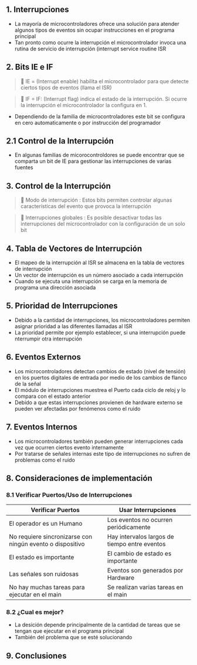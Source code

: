## 1. Interrupciones

- La mayoría de microcontroladores ofrece una solución para atender algunos tipos de eventos sin ocupar instrucciones en el programa principal
- Tan pronto como ocurre la interrupción el microcontrolador invoca una rutina de servicio de interrupción (interrupt service routine ISR

## 2. Bits IE e IF

>  🔑 IE = (Interrupt enable) habilita el microcontrolador para que detecte ciertos tipos de eventos (llama el ISR)

>  🔑 IF = IF: (Interrupt flag) indica el estado de la interrupción. Si ocurre la interrupción el microcontrolador la configura en 1.

- Dependiendo de la familia de microcontroladores este bit se configura en cero automaticamente o por instrucción del programador

## 2.1 Control de la Interrupción

- En algunas familias de micorocontroldores se puede encontrar que se comparta un bit de IE para gestionar las interrupciones de varias fuentes

## 3. Control de la Interrupción

>  🔑 Modo de interrupción : Estos bits permiten controlar algunas características del evento que provoca la interrupción

>  🔑 Interrupciones globales : Es posible desactivar todas las interrupciones del microcontrolador con la configuración de un solo bit

## 4. Tabla de Vectores de Interrupción

- El mapeo de la interrupción al ISR se almacena en la tabla de vectores de interrupción
- Un vector de interrupción es un número asociado a cada interrupción
- Cuando se ejecuta una interrupción se carga en la memoria de programa una dirección asociada

## 5. Prioridad de Interrupciones 

- Debido a la cantidad de interrupciones, los microcontroladores permiten asignar prioridad a las diferentes llamadas al ISR
- La prioridad permite por ejemplo establecer, si una interrupción puede nterrumpir otra interrupción

## 6. Eventos Externos

- Los microcontroladores detectan cambios de estado (nivel de tensión) en los puertos digitales de entrada por medio de los cambios de flanco de la señal
- El módulo de interrupciones muestrea el Puerto cada ciclo de reloj y lo compara con el estado anterior 
- Debido a que estas interrupciones provienen de hardware externo se pueden ver afectadas por fenómenos como el ruido

## 7. Eventos Internos

- Los microcontroladores también pueden generar interrupciones cada vez que ocurren ciertos evento internamente
- Por tratarse de señales internas este tipo de interrupciones no sufren de problemas como el ruido

## 8. Consideraciones de implementación 
### 8.1 Verificar Puertos/Uso de Interrupciones

| Verificar Puertos                                          | Usar Interrupciones                           |
|------------------------------------------------------------|-----------------------------------------------|
| El operador es un Humano                                   | Los eventos no ocurren periódicamente         |
| No requiere sincronizarse con ningún  evento o dispositivo | Hay intervalos largos de tiempo entre eventos |
| El estado es importante                                    | El cambio de estado es importante             |
| Las señales son ruidosas                                   | Eventos son generados por Hardware            |
|       No hay muchas tareas para ejecutar  en el main       |      Se realizan varias tareas en el main     |

### 8.2 ¿Cual es mejor?

- La desición depende principalmente de la cantidad de tareas que se tengan que ejecutar en el programa principal
- También del problema que se esté solucionando

 ## 9. Conclusiones
 

